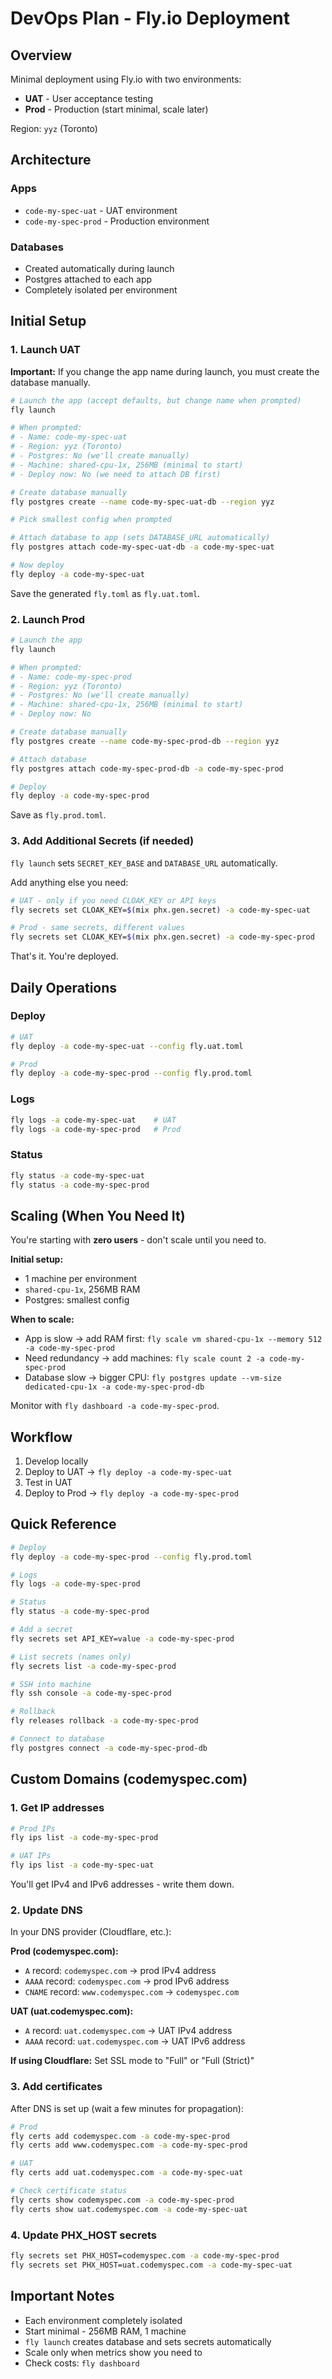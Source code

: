 # DevOps Plan - Fly.io Deployment

## Overview

Minimal deployment using Fly.io with two environments:
- **UAT** - User acceptance testing
- **Prod** - Production (start minimal, scale later)

Region: `yyz` (Toronto)

## Architecture

### Apps
- `code-my-spec-uat` - UAT environment
- `code-my-spec-prod` - Production environment

### Databases
- Created automatically during launch
- Postgres attached to each app
- Completely isolated per environment

## Initial Setup

### 1. Launch UAT

**Important:** If you change the app name during launch, you must create the database manually.

```bash
# Launch the app (accept defaults, but change name when prompted)
fly launch

# When prompted:
# - Name: code-my-spec-uat
# - Region: yyz (Toronto)
# - Postgres: No (we'll create manually)
# - Machine: shared-cpu-1x, 256MB (minimal to start)
# - Deploy now: No (we need to attach DB first)

# Create database manually
fly postgres create --name code-my-spec-uat-db --region yyz

# Pick smallest config when prompted

# Attach database to app (sets DATABASE_URL automatically)
fly postgres attach code-my-spec-uat-db -a code-my-spec-uat

# Now deploy
fly deploy -a code-my-spec-uat
```

Save the generated `fly.toml` as `fly.uat.toml`.

### 2. Launch Prod

```bash
# Launch the app
fly launch

# When prompted:
# - Name: code-my-spec-prod
# - Region: yyz (Toronto)
# - Postgres: No (we'll create manually)
# - Machine: shared-cpu-1x, 256MB (minimal to start)
# - Deploy now: No

# Create database manually
fly postgres create --name code-my-spec-prod-db --region yyz

# Attach database
fly postgres attach code-my-spec-prod-db -a code-my-spec-prod

# Deploy
fly deploy -a code-my-spec-prod
```

Save as `fly.prod.toml`.

### 3. Add Additional Secrets (if needed)

`fly launch` sets `SECRET_KEY_BASE` and `DATABASE_URL` automatically.

Add anything else you need:

```bash
# UAT - only if you need CLOAK_KEY or API keys
fly secrets set CLOAK_KEY=$(mix phx.gen.secret) -a code-my-spec-uat

# Prod - same secrets, different values
fly secrets set CLOAK_KEY=$(mix phx.gen.secret) -a code-my-spec-prod
```

That's it. You're deployed.

## Daily Operations

### Deploy
```bash
# UAT
fly deploy -a code-my-spec-uat --config fly.uat.toml

# Prod
fly deploy -a code-my-spec-prod --config fly.prod.toml
```

### Logs
```bash
fly logs -a code-my-spec-uat    # UAT
fly logs -a code-my-spec-prod   # Prod
```

### Status
```bash
fly status -a code-my-spec-uat
fly status -a code-my-spec-prod
```

## Scaling (When You Need It)

You're starting with **zero users** - don't scale until you need to.

**Initial setup:**
- 1 machine per environment
- `shared-cpu-1x`, 256MB RAM
- Postgres: smallest config

**When to scale:**
- App is slow → add RAM first: `fly scale vm shared-cpu-1x --memory 512 -a code-my-spec-prod`
- Need redundancy → add machines: `fly scale count 2 -a code-my-spec-prod`
- Database slow → bigger CPU: `fly postgres update --vm-size dedicated-cpu-1x -a code-my-spec-prod-db`

Monitor with `fly dashboard -a code-my-spec-prod`.

## Workflow

1. Develop locally
2. Deploy to UAT → `fly deploy -a code-my-spec-uat`
3. Test in UAT
4. Deploy to Prod → `fly deploy -a code-my-spec-prod`

## Quick Reference

```bash
# Deploy
fly deploy -a code-my-spec-prod --config fly.prod.toml

# Logs
fly logs -a code-my-spec-prod

# Status
fly status -a code-my-spec-prod

# Add a secret
fly secrets set API_KEY=value -a code-my-spec-prod

# List secrets (names only)
fly secrets list -a code-my-spec-prod

# SSH into machine
fly ssh console -a code-my-spec-prod

# Rollback
fly releases rollback -a code-my-spec-prod

# Connect to database
fly postgres connect -a code-my-spec-prod-db
```

## Custom Domains (codemyspec.com)

### 1. Get IP addresses

```bash
# Prod IPs
fly ips list -a code-my-spec-prod

# UAT IPs
fly ips list -a code-my-spec-uat
```

You'll get IPv4 and IPv6 addresses - write them down.

### 2. Update DNS

In your DNS provider (Cloudflare, etc.):

**Prod (codemyspec.com):**
- `A` record: `codemyspec.com` → prod IPv4 address
- `AAAA` record: `codemyspec.com` → prod IPv6 address
- `CNAME` record: `www.codemyspec.com` → `codemyspec.com`

**UAT (uat.codemyspec.com):**
- `A` record: `uat.codemyspec.com` → UAT IPv4 address
- `AAAA` record: `uat.codemyspec.com` → UAT IPv6 address

**If using Cloudflare:** Set SSL mode to "Full" or "Full (Strict)"

### 3. Add certificates

After DNS is set up (wait a few minutes for propagation):

```bash
# Prod
fly certs add codemyspec.com -a code-my-spec-prod
fly certs add www.codemyspec.com -a code-my-spec-prod

# UAT
fly certs add uat.codemyspec.com -a code-my-spec-uat

# Check certificate status
fly certs show codemyspec.com -a code-my-spec-prod
fly certs show uat.codemyspec.com -a code-my-spec-uat
```

### 4. Update PHX_HOST secrets

```bash
fly secrets set PHX_HOST=codemyspec.com -a code-my-spec-prod
fly secrets set PHX_HOST=uat.codemyspec.com -a code-my-spec-uat
```

## Important Notes

- Each environment completely isolated
- Start minimal - 256MB RAM, 1 machine
- `fly launch` creates database and sets secrets automatically
- Scale only when metrics show you need to
- Check costs: `fly dashboard`
